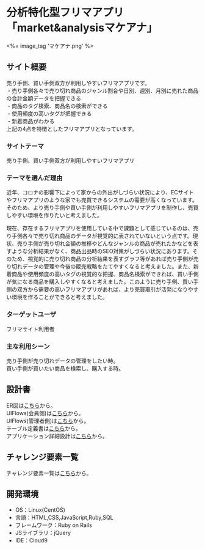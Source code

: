 # 分析特化型フリマアプリ「market&analysisマケアナ」

<%= image_tag 'マケアナ.png' %>

## サイト概要
売り手側、買い手側双方が利用しやすいフリマアプリです。
<br>・売り手側各々で売り切れ商品のジャンル割合や日別、週別、月別に売れた商品の合計金額データを把握できる
<br>・商品のタグ検索、商品名の検索ができる
<br>・使用頻度の高いタグが把握できる
<br>・新着商品がわかる
<br>上記の4点を特徴としたフリマアプリとなっています。


### サイトテーマ
売り手側、買い手側双方が利用しやすいフリマアプリ

### テーマを選んだ理由
近年、コロナの影響下によって家からの外出がしづらい状況により、ECサイトやフリマアプリのような家でも売買できるシステムの需要が高くなっています。そのため、より売り手側や買い手側が利用しやすいフリマアプリを制作し、売買しやすい環境を作りたいと考えました。

現在、存在するフリマアプリを使用している中で課題として感じているのは、売り手側各々で売り切れ商品のデータが視覚的に表されていないという点です。現状、売り手側が売り切れ金額の推移やどんなジャンルの商品が売れたかなどを表すような分析結果がなく、商品出品時のSEO対策がしづらい状況にあります。そのため、視覚的に売り切れ商品の分析結果を表すグラフ等があれば売り手側が売り切れデータの管理や今後の販売戦略をたてやすくなると考えました。また、新着商品や使用頻度の高いタグの視覚的な把握、商品名検索ができれば、買い手側が気になる商品を購入しやすくなると考えました。このように売り手側、買い手側の双方から需要の高いフリマアプリがあれば、より売買取引が活発になりやすい環境を作ることができると考えました。



### ターゲットユーザ
フリマサイト利用者

### 主な利用シーン
売り手側が売り切れデータの管理をしたい時。
<br>買い手側が買いたい商品を検索し、購入する時。



## 設計書
ER図は<a href="https://drive.google.com/file/d/1VGwONfvTX67OHMCXwzgn7P04MffKQSsT/view?usp=sharing">こちら</a>から。
<br>UIFlows(会員側)は<a href="https://drive.google.com/file/d/1bKuY4FmWkTtqOrCAEthZF6OYC0LZeU8q/view?usp=sharing">こちら</a>から。
<br>UIFlows(管理者側)は<a href="https://drive.google.com/file/d/1cbsSwcPxbFwGDljfPyJHfa_d0nFv1sWE/view?usp=sharing">こちら</a>から。
<br>テーブル定義書は<a href="https://docs.google.com/spreadsheets/d/1jvXXFXfxdVHmPeCUnZYfvtepeUsEaLROKlTa93asea8/edit?usp=sharing">こちら</a>から。
<br>アプリケーション詳細設計は<a href="https://docs.google.com/spreadsheets/d/1p6xaJb8_doVWKGGm5xIXUgqCqywbm2Gb4lAcT_yEqpc/edit?usp=sharing">こちら</a>から。

## チャレンジ要素一覧 
チャレンジ要素一覧は<a href="https://docs.google.com/spreadsheets/d/110fEyaEPXngDYNROUz8QJfpwK9CyLewzbO5j75crsLA/edit#gid=0">こちら</a>から。


## 開発環境
- OS：Linux(CentOS)
- 言語：HTML,CSS,JavaScript,Ruby,SQL
- フレームワーク：Ruby on Rails
- JSライブラリ：jQuery
- IDE：Cloud9


